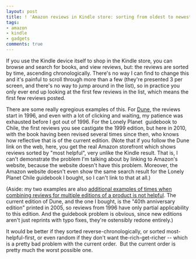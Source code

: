 ```yaml
---
layout: post
title: ! 'Amazon reviews in Kindle store: sorting from oldest to newest is not helpful '
tags:
- amazon
- kindle
- gadgets
comments: true
---
```

If you use the Kindle device itself to shop in the Kindle store, you can
browse and search for books, and view reviews, but: the reviews are sorted by
time, ascending chronologically. There's no way I can find to change this and
it's painful to scroll through more than a few (they're presented 3 per
screen, and there's no way to jump around in the list), so in practice you
only ever end up looking at the first few reviews in the list, which means the
first few reviews posted.

There are some really egregious examples of this. For
[Dune](http://www.amazon.com/Dune-40th-Anniversary-Edition-ebook/dp/B001F0WXY0/ref=sr_1_1?ie=UTF8&m=AG56TWVU5XWC2&s=digital-text&qid=1290353113&sr=1-1), the reviews start in 1996, and even with a lot of
clicking and waiting, my patience was exhausted before I got out of 1996. For
the Lonely Planet  guidebook to Chile, the first reviews you see castigate the
1999 edition, but here in 2010, with the book having been revised several
times since then, who knows how reflective that is of the current edition.
(Note that if you follow the Dune link on the web, here, you get the real
Amazon storefront which shows reviews sorted by "most helpful", very unlike
the Kindle result. That is, I can't demonstrate the problem I'm talking about
by linking to Amazon's website, because the website doesn't have this problem.
Moreover, the Amazon website doesn't even show the same search result for the
Lonely Planet Chile guidebook I bought, so I can't link to that at all.)

(Aside: my two examples are also [additional examples of times when combining reviews for multiple editions of a product is not helpful](http://blog.metamatt.com/blog/2010/10/21/amazon-review-format-combining-can-be-dangerous/). The current edition of Dune, and the one I bought, is the "40th anniversary edition" printed in 2005, so reviews from 1996 have only partial applicability to this edition. And the guidebook problem is obvious, since new editions aren't just reprints with typo fixes, they're ostensibly redone entirely.)

It would be better if they sorted reverse-chronologically, or sorted most-
helpful-first, or even random if they don't want the-rich-get-richer -- which
is a pretty bad problem with the current order.  But the current order is
pretty much the worst possible one.
